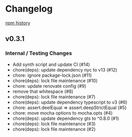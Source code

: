 # Changelog

[npm history][1]

[1]: https://www.npmjs.com/package/nodejs-promisify?activeTab=versions

## v0.3.1

### Internal / Testing Changes
- Add synth script and update CI (#14)
- chore(deps): update dependency nyc to v13 (#12)
- chore: ignore package-lock.json (#11)
- chore(deps): lock file maintenance (#10)
- chore: update renovate config (#9)
- remove that whitespace (#8)
- chore(deps): lock file maintenance (#7)
- chore(deps): update dependency typescript to v3 (#6)
- chore: assert.deelEqual => assert.deepStrictEqual (#5)
- chore: move mocha options to mocha.opts (#4)
- chore(deps): update dependency gts to ^0.8.0 (#1)
- chore(deps): lock file maintenance (#3)
- chore(deps): lock file maintenance (#2)

